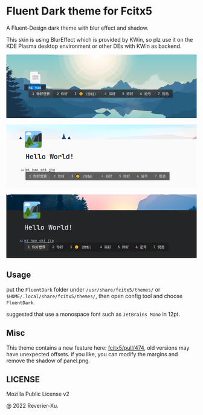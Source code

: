 # Fluent Dark theme for Fcitx5

A Fluent-Design dark theme with blur effect and shadow.

This skin is using BlurEffect which is provided by KWin, so plz use it on the KDE Plasma desktop environment or other DEs with KWin as backend.

![](sample-image/sample1.png)

![](sample-image/sample2.png)

![](sample-image/sample3.png)

## Usage

put the `FluentDark` folder under `/usr/share/fcitx5/themes/` or `$HOME/.local/share/fcitx5/themes/`, then open config tool and choose `FluentDark`.

suggested that use a monospace font such as `JetBrains Mono` in 12pt.

## Misc

This theme contains a new feature here: [fcitx5/pull/474](https://github.com/fcitx/fcitx5/pull/474), old versions may have unexpected offsets. if you like, you can modify the margins and remove the shadow of panel.png.

## LICENSE

Mozilla Public License v2

@ 2022 Reverier-Xu.
